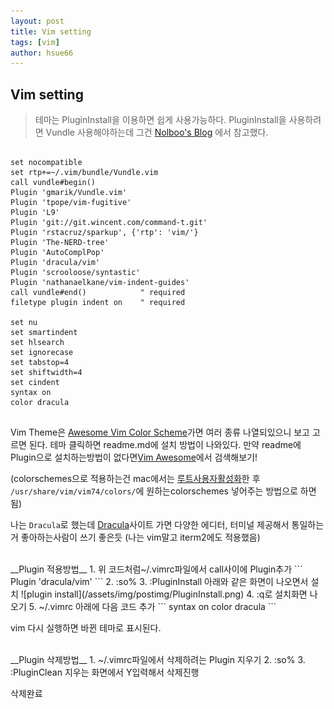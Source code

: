 ```yaml
---
layout: post
title: Vim setting
tags: [vim]
author: hsue66 
---
```


Vim setting
-------

> 테마는 PluginInstall을 이용하면 쉽게 사용가능하다.
> PluginInstall을 사용하려면 Vundle 사용해야하는데 그건 [Nolboo's Blog](https://nolboo.kim/blog/2016/09/20/vim-plugin-manager-vundle/) 에서 참고했다.

<pre><code>
set nocompatible
set rtp+=~/.vim/bundle/Vundle.vim
call vundle#begin()
Plugin 'gmarik/Vundle.vim'
Plugin 'tpope/vim-fugitive'
Plugin 'L9'
Plugin 'git://git.wincent.com/command-t.git'
Plugin 'rstacruz/sparkup', {'rtp': 'vim/'}
Plugin 'The-NERD-tree'
Plugin 'AutoComplPop'
Plugin 'dracula/vim'
Plugin 'scrooloose/syntastic'
Plugin 'nathanaelkane/vim-indent-guides'
call vundle#end()            " required
filetype plugin indent on    " required

set nu
set smartindent
set hlsearch
set ignorecase
set tabstop=4
set shiftwidth=4
set cindent
syntax on
color dracula

</code></pre>

Vim Theme은 [Awesome Vim Color Scheme](https://github.com/rafi/awesome-vim-colorschemes)가면 여러 종류 나열되있으니 보고 고르면 된다. 테마 클릭하면 readme.md에 설치 방법이 나와있다.
만약 readme에 Plugin으로 설치하는방법이 없다면[Vim Awesome](https://vimawesome.com)에서 검색해보기!

(colorschemes으로 적용하는건 mac에서는 [루트사용자활성화](https://support.apple.com/ko-kr/HT204012)한 후 `/usr/share/vim/vim74/colors/`에 원하는colorschemes 넣어주는 방법으로 하면 됨)

나는 `Dracula`로 했는데 [Dracula](https://draculatheme.com)사이트 가면 다양한 에디터, 터미널 제공해서 통일하는거 좋아하는사람이 쓰기 좋은듯 (나는 vim말고 iterm2에도 적용했음)

<br />
__Plugin 적용방법__
1. 위 코드처럼~/.vimrc파일에서 call사이에 Plugin추가
```
Plugin 'dracula/vim'
```
2. :so%
3. :PluginInstall
아래와 같은 화면이 나오면서 설치
![plugin install](/assets/img/postimg/PluginInstall.png)
4. :q로 설치화면 나오기
5. ~/.vimrc 아래에 다음 코드 추가 
```
syntax on
color dracula
```

vim 다시 실행하면 바뀐 테마로 표시된다.


<br />
__Plugin 삭제방법__
1. ~/.vimrc파일에서 삭제하려는 Plugin 지우기
2. :so%
3. :PluginClean
지우는 화면에서 Y입력해서 삭제진행

삭제완료 
